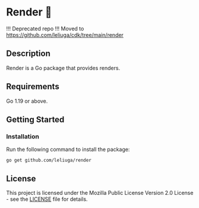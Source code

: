 # Render 👋

!!! Deprecated repo !!! Moved to https://github.com/leliuga/cdk/tree/main/render

## Description

Render is a Go package that provides renders.

## Requirements

Go 1.19 or above.

## Getting Started


### Installation

Run the following command to install the package:

```
go get github.com/leliuga/render
```

## License

This project is licensed under the Mozilla Public License Version 2.0 License - see the [LICENSE](LICENSE) file for details.
